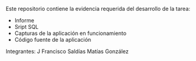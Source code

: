 Este repositorio contiene la evidencia requerida del desarrollo de la tarea:

- Informe
- Sript SQL
- Capturas de la aplicación en funcionamiento 
- Código fuente de la aplicación 

Integrantes: J Francisco Saldías
             Matías González

